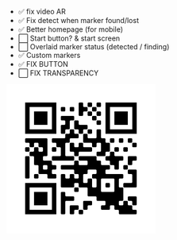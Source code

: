 - ✅ fix video AR
- ✅ Fix detect when marker found/lost
- ✅ Better homepage (for mobile)
- ⬜ Start button? & start screen
- ⬜ Overlaid marker status (detected / finding)
- ✅ Custom markers
- ✅ FIX BUTTON
- ⬜ FIX TRANSPARENCY


[![](files/frame.png)](https://artesting0.github.io)
